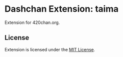 # Dashchan Extension: taima

Extension for 420chan.org.

## License

Extension is licensed under the [MIT License](LICENSE).